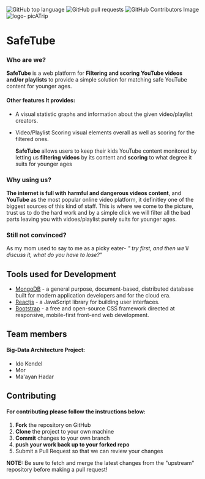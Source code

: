 ![GitHub top language](https://img.shields.io/github/languages/top/maayanhd/SafeTube) ![GitHub pull requests](https://img.shields.io/github/issues-pr-raw/maayanhd/SafeTube?logo=GitHub)
![GitHub Contributors Image](https://contrib.rocks/image?repo=maayanhd/SafeTube)
![logo- picATrip](https://user-images.githubusercontent.com/48455448/110465508-26ae0a80-80dd-11eb-8268-586b26a1e59e.png)

# SafeTube

### **Who are we?**

   **SafeTube** is a web platform for **Filtering and scoring YouTube videos and/or playlists** to provide a simple solution for matching safe YouTube content for younger ages.


 #### Other features It provides:
* A visual statistic graphs and information about the given video/playlist creators.
* Video/Playlist Scoring visual elements overall as well as scoring for the filtered ones.

   **SafeTube** allows users to keep their kids YouTube content monitored by letting us **filtering videos** by its content and **scoring** to what degree it suits for younger ages

### Why using us?
  **The internet is full with harmful and dangerous videos content**, and **YouTube** as the most popular online video platform, it definitley one of the biggest sources of this kind of staff. This is where we come to the picture, trust us to do the hard work and by a simple click we will filter all the bad parts leaving you with vidoes/playlist purely suits for younger ages. 

### Still not convinced?
 As my mom used to say to me as a picky eater- _" try first, and then we'll discuss it, what do you have to lose?"_


## Tools used for Development
* [MongoDB](https://www.mongodb.com/) - a general purpose, document-based, distributed database built for modern application developers and for the cloud era.
* [Reactjs](https://reactjs.org/) - a JavaScript library for building user interfaces.
* [Bootstrap](/https://getbootstrap.com/) -  a free and open-source CSS framework directed at responsive, mobile-first front-end web development. 

## Team members
  #### Big-Data Architecture Project:
- Ido Kendel
- Mor
- Ma'ayan Hadar

## Contributing
#### For contributing please follow the instructions below:
   1. **Fork** the repository on GitHub
   2. **Clone** the project to your own machine
   3. **Commit** changes to your own branch
   4. **push your work back up to your forked repo**
   5. Submit a Pull Request so that we can review your changes

 **NOTE:** Be sure to fetch and merge the latest changes from the "upstream" repository before making a pull request!
